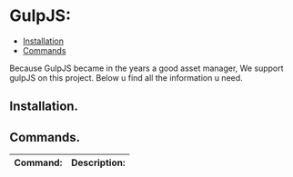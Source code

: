 GulpJS:
================================

- [Installation]()
- [Commands]()

Because GulpJS became in the years a good asset manager, 
We support gulpJS on this project. Below u find all the information u need.

## Installation.

## Commands.

| Command:        | Description:                                 |
| :-------------- | :------------------------------------------- |

